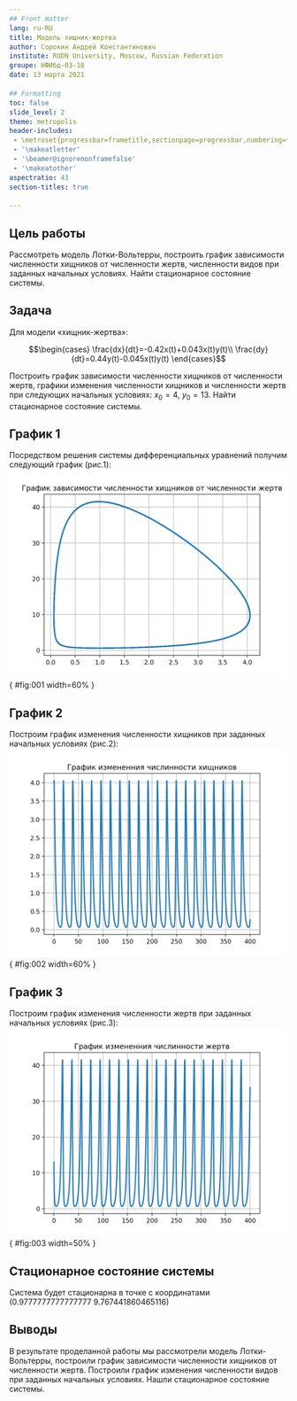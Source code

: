```yaml
---
## Front matter
lang: ru-RU
title: Модель хищник-жертва
author: Сорокин Андрей Константинович
institute: RUDN University, Moscow, Russian Federation
groupe: НФИбд-03-18
date: 13 марта 2021

## Formatting
toc: false
slide_level: 2
theme: metropolis
header-includes: 
 - \metroset{progressbar=frametitle,sectionpage=progressbar,numbering=fraction}
 - '\makeatletter'
 - '\beamer@ignorenonframefalse'
 - '\makeatother'
aspectratio: 43
section-titles: true

---
```


## Цель работы

Рассмотреть модель Лотки-Вольтерры, построить график зависимости численности хищников от численности жертв, численности видов при заданных начальных условиях. Найти стационарное состояние системы.

## Задача

Для модели «хищник-жертва»:

$$\begin{cases}
\frac{dx}{dt}=-0.42x(t)+0.043x(t)y(t)\\
\frac{dy}{dt}=0.44y(t)-0.045x(t)y(t)
\end{cases}$$

Построить график зависимости численности хищников от численности жертв, графики изменения численности хищников и численности жертв при следующих начальных условиях: $x_0=4$, $y_0=13$. Найти стационарное состояние системы.

## График 1

Посредством решения системы дифференциальных уравнений получим следующий график (рис.1):
![Рис. 1 График зависимости численности хищников от численности жертв](images/01.png){ #fig:001 width=60% }

## График 2
Построим график изменения численности хищников при заданных начальных условиях (рис.2):
![Рис.2 График изменения численности хищников и численности жертв](images/02.png){ #fig:002 width=60% }

## График 3
Построим график изменения численности жертв при заданных начальных условиях (рис.3):
![Рис.2 График изменения численности хищников и численности жертв](images/03.png){ #fig:003 width=50% }

## Стационарное состояние системы

Система будет стационарна в точке с координатами (0.9777777777777777 9.767441860465116)


## Выводы

В результате проделанной работы мы рассмотрели модель Лотки-Вольтерры, построили график зависимости численности хищников от численности жертв. Построили график изменения численности видов при заданных начальных условиях. Нашли стационарное состояние системы.

